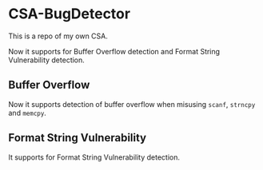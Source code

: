 # CSA-BugDetector
This is a repo of my own CSA.

Now it supports for Buffer Overflow detection and Format String Vulnerability detection.

## Buffer Overflow
Now it supports detection of buffer overflow when misusing `scanf`, `strncpy` and `memcpy`.

## Format String Vulnerability
It supports for Format String Vulnerability detection.
